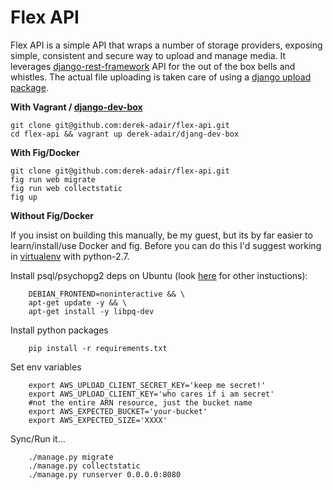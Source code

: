 Flex API
==================

Flex API is a simple API that wraps a number of storage providers, exposing simple, consistent and secure way to upload and manage media.  It leverages [django-rest-framework](https://github.com/tomchristie/django-rest-framework) API for the out of the box bells and whistles.  The actual file uploading is taken care of using a [django upload package](https://github.com/derek-adair/django-fine-uploader).

**With Vagrant / [django-dev-box](https://github.com/derek-adair/django-dev-box)**

    git clone git@github.com:derek-adair/flex-api.git
    cd flex-api && vagrant up derek-adair/djang-dev-box

**With Fig/Docker**

    git clone git@github.com:derek-adair/flex-api.git
    fig run web migrate
    fig run web collectstatic
    fig up

**Without Fig/Docker**

If you insist on building this manually, be my guest, but its by far easier to learn/install/use Docker and fig.  Before you can do this I'd suggest working in [virtualenv](http://docs.python-guide.org/en/latest/dev/virtualenvs/) with python-2.7.

Install psql/psychopg2 deps on Ubuntu (look [here](https://wiki.postgresql.org/wiki/Detailed_installation_guides) for other instuctions):
```
    DEBIAN_FRONTEND=noninteractive && \
    apt-get update -y && \
    apt-get install -y libpq-dev
```
Install python packages
```
    pip install -r requirements.txt
``` 
Set env variables

```
    export AWS_UPLOAD_CLIENT_SECRET_KEY='keep me secret!'
    export AWS_UPLOAD_CLIENT_KEY='who cares if i am secret'
    #not the entire ARN resource, just the bucket name
    export AWS_EXPECTED_BUCKET='your-bucket'
    export AWS_EXPECTED_SIZE='XXXX'
```
Sync/Run it...
```
    ./manage.py migrate
    ./manage.py collectstatic
    ./manage.py runserver 0.0.0.0:8080
``` 
